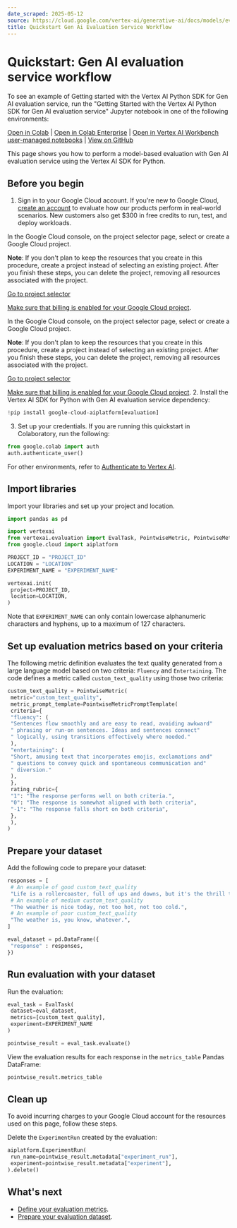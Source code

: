 ```yaml
---
date_scraped: 2025-05-12
source: https://cloud.google.com/vertex-ai/generative-ai/docs/models/evaluation-quickstart
title: Quickstart Gen Ai Evaluation Service Workflow
---
```


# Quickstart: Gen AI evaluation service workflow

To see an example of Getting started with the Vertex AI Python SDK for Gen AI evaluation service,
run the "Getting Started with the Vertex AI Python SDK for Gen AI evaluation service" Jupyter notebook in one of the following
environments:

[Open
in Colab](https://colab.research.google.com/github/GoogleCloudPlatform/generative-ai/blob/main/gemini/evaluation/intro_to_gen_ai_evaluation_service_sdk.ipynb)
|
[Open
in Colab Enterprise](https://console.cloud.google.com/vertex-ai/colab/import/https%3A%2F%2Fraw.githubusercontent.com%2FGoogleCloudPlatform%2Fgenerative-ai%2Fmain%2Fgemini%2Fevaluation%2Fintro_to_gen_ai_evaluation_service_sdk.ipynb)
|
[Open
in Vertex AI Workbench user-managed notebooks](https://console.cloud.google.com/vertex-ai/workbench/deploy-notebook?download_url=https%3A%2F%2Fraw.githubusercontent.com%2FGoogleCloudPlatform%2Fgenerative-ai%2Fmain%2Fgemini%2Fevaluation%2Fintro_to_gen_ai_evaluation_service_sdk.ipynb)
|
[View on GitHub](https://github.com/GoogleCloudPlatform/generative-ai/blob/main/gemini/evaluation/intro_to_gen_ai_evaluation_service_sdk.ipynb)

This page shows you how to perform a model-based evaluation with Gen AI evaluation service using the Vertex AI SDK for Python.

## Before you begin

1. Sign in to your Google Cloud account. If you're new to
 Google Cloud, [create an account](https://console.cloud.google.com/freetrial) to evaluate how our products perform in
 real-world scenarios. New customers also get $300 in free credits to
 run, test, and deploy workloads.

 In the Google Cloud console, on the project selector page,
 select or create a Google Cloud project.

 **Note**: If you don't plan to keep the
 resources that you create in this procedure, create a project instead of
 selecting an existing project. After you finish these steps, you can
 delete the project, removing all resources associated with the project.

 [Go to project selector](https://console.cloud.google.com/projectselector2/home/dashboard)

 [Make sure that billing is enabled for your Google Cloud project](https://cloud.google.com/billing/docs/how-to/verify-billing-enabled#confirm_billing_is_enabled_on_a_project).

 In the Google Cloud console, on the project selector page,
 select or create a Google Cloud project.

 **Note**: If you don't plan to keep the
 resources that you create in this procedure, create a project instead of
 selecting an existing project. After you finish these steps, you can
 delete the project, removing all resources associated with the project.

 [Go to project selector](https://console.cloud.google.com/projectselector2/home/dashboard)

 [Make sure that billing is enabled for your Google Cloud project](https://cloud.google.com/billing/docs/how-to/verify-billing-enabled#confirm_billing_is_enabled_on_a_project).
2. Install the Vertex AI SDK for Python with Gen AI evaluation service dependency:

 ```python
 !pip install google-cloud-aiplatform[evaluation]

 ```
3. Set up your credentials. If you are running this quickstart in Colaboratory, run the following:

 ```python
 from google.colab import auth
 auth.authenticate_user()

 ```

 For other environments, refer to [Authenticate to Vertex AI](https://cloud.google.com/vertex-ai/docs/authentication#client-libraries).

## Import libraries

Import your libraries and set up your project and location.

```python
import pandas as pd

import vertexai
from vertexai.evaluation import EvalTask, PointwiseMetric, PointwiseMetricPromptTemplate
from google.cloud import aiplatform

PROJECT_ID = "PROJECT_ID"
LOCATION = "LOCATION"
EXPERIMENT_NAME = "EXPERIMENT_NAME"

vertexai.init(
 project=PROJECT_ID,
 location=LOCATION,
)
```

Note that `EXPERIMENT_NAME` can only contain lowercase alphanumeric characters and hyphens, up to a maximum of 127 characters.

## Set up evaluation metrics based on your criteria

The following metric definition evaluates the text quality generated from a large language model based on two criteria: `Fluency` and `Entertaining`. The code defines a metric called `custom_text_quality` using those two criteria:

```python
custom_text_quality = PointwiseMetric(
 metric="custom_text_quality",
 metric_prompt_template=PointwiseMetricPromptTemplate(
 criteria={
 "fluency": (
 "Sentences flow smoothly and are easy to read, avoiding awkward"
 " phrasing or run-on sentences. Ideas and sentences connect"
 " logically, using transitions effectively where needed."
 ),
 "entertaining": (
 "Short, amusing text that incorporates emojis, exclamations and"
 " questions to convey quick and spontaneous communication and"
 " diversion."
 ),
 },
 rating_rubric={
 "1": "The response performs well on both criteria.",
 "0": "The response is somewhat aligned with both criteria",
 "-1": "The response falls short on both criteria",
 },
 ),
)

```

## Prepare your dataset

Add the following code to prepare your dataset:

```python
responses = [
 # An example of good custom_text_quality
 "Life is a rollercoaster, full of ups and downs, but it's the thrill that keeps us coming back for more!",
 # An example of medium custom_text_quality
 "The weather is nice today, not too hot, not too cold.",
 # An example of poor custom_text_quality
 "The weather is, you know, whatever.",
]

eval_dataset = pd.DataFrame({
 "response" : responses,
})

```

## Run evaluation with your dataset

Run the evaluation:

```python
eval_task = EvalTask(
 dataset=eval_dataset,
 metrics=[custom_text_quality],
 experiment=EXPERIMENT_NAME
)

pointwise_result = eval_task.evaluate()

```

View the evaluation results for each response in the `metrics_table` Pandas DataFrame:

```python
pointwise_result.metrics_table

```

## Clean up

To avoid incurring charges to your Google Cloud account for
the resources used on this page, follow these steps.

Delete the `ExperimentRun` created by the evaluation:

```python
aiplatform.ExperimentRun(
 run_name=pointwise_result.metadata["experiment_run"],
 experiment=pointwise_result.metadata["experiment"],
).delete()

```

## What's next

- [Define your evaluation metrics](determine-eval.md).
- [Prepare your evaluation dataset](https://cloud.google.com/vertex-ai/generative-ai/docs/models/evaluation-dataset).